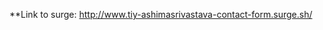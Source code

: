 **Link to surge: [http://www.tiy-ashimasrivastava-contact-form.surge.sh/
](http://www.tiy-ashimasrivastava-contact-form.surge.sh/)